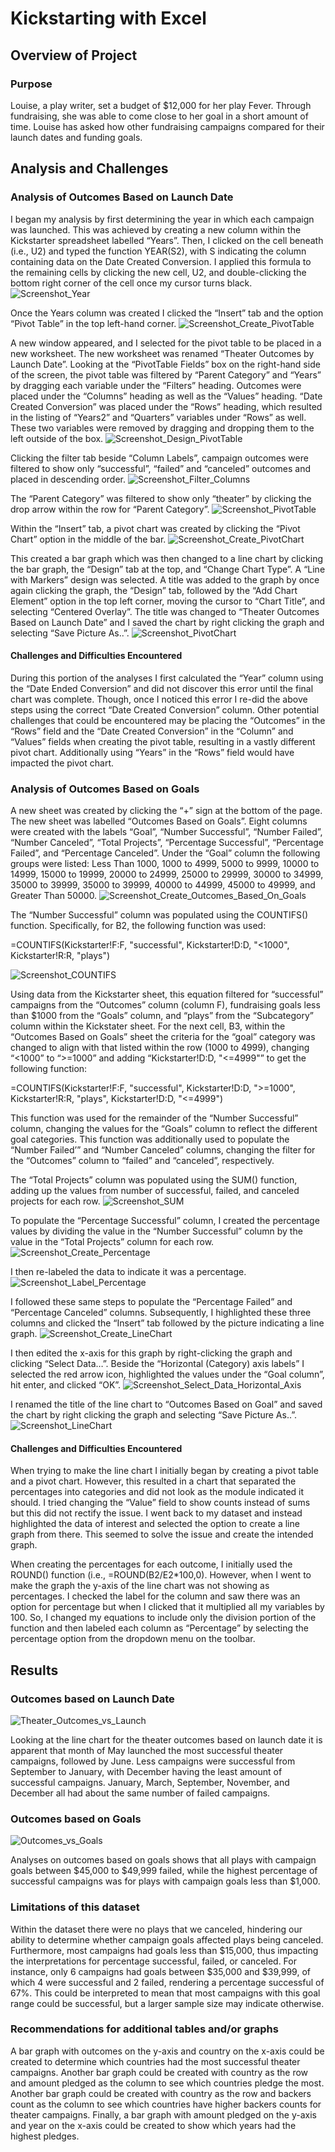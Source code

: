# Kickstarting with Excel

## Overview of Project

### Purpose
Louise, a play writer, set a budget of $12,000 for her play Fever. Through fundraising, she was able to come close to her goal in a short amount of time. Louise has asked how other fundraising campaigns compared for their launch dates and funding goals. 

## Analysis and Challenges

### Analysis of Outcomes Based on Launch Date
I began my analysis by first determining the year in which each campaign was launched. This was achieved by creating a new column within the Kickstarter spreadsheet labelled “Years”. Then, I clicked on the cell beneath (i.e., U2) and typed the function YEAR(S2), with S indicating the column containing data on the Date Created Conversion. I applied this formula to the remaining cells by clicking the new cell, U2, and double-clicking the bottom right corner of the cell once my cursor turns black. 
![Screenshot_Year](https://github.com/kcharb7/kickstarter-analysis/blob/main/Resources/Screenshot_Year.png)

Once the Years column was created I clicked the “Insert” tab and the option “Pivot Table” in the top left-hand corner. 
![Screenshot_Create_PivotTable](https://github.com/kcharb7/kickstarter-analysis/blob/main/Resources/Screenshot_Create_PivotTable.png)

A new window appeared, and I selected for the pivot table to be placed in a new worksheet. The new worksheet was renamed “Theater Outcomes by Launch Date”. Looking at the “PivotTable Fields” box on the right-hand side of the screen, the pivot table was filtered by “Parent Category” and “Years” by dragging each variable under the “Filters” heading. Outcomes were placed under the “Columns” heading as well as the “Values” heading. “Date Created Conversion” was placed under the “Rows” heading, which resulted in the listing of “Years2” and “Quarters” variables under “Rows” as well. These two variables were removed by dragging and dropping them to the left outside of the box. 
![Screenshot_Design_PivotTable](https://github.com/kcharb7/kickstarter-analysis/blob/main/Resources/Screenshot_Design_PivotTable.png)

Clicking the filter tab beside “Column Labels”, campaign outcomes were filtered to show only “successful”, “failed” and “canceled” outcomes and placed in descending order. 
![Screenshot_Filter_Columns](https://github.com/kcharb7/kickstarter-analysis/blob/main/Resources/Screenshot_Filter_Columns.png)

The “Parent Category” was filtered to show only “theater” by clicking the drop arrow within the row for “Parent Category”. 
![Screenshot_PivotTable](https://github.com/kcharb7/kickstarter-analysis/blob/main/Resources/Screenshot_PivotTable.png)

Within the “Insert” tab, a pivot chart was created by clicking the “Pivot Chart” option in the middle of the bar. 
![Screenshot_Create_PivotChart](https://github.com/kcharb7/kickstarter-analysis/blob/main/Resources/Screenshot_Create_PivotChart.png)

This created a bar graph which was then changed to a line chart by clicking the bar graph, the “Design” tab at the top, and “Change Chart Type”. A “Line with Markers” design was selected. A title was added to the graph by once again clicking the graph, the “Design” tab, followed by the “Add Chart Element” option in the top left corner, moving the cursor to “Chart Title”, and selecting “Centered Overlay”. The title was changed to “Theater Outcomes Based on Launch Date” and I saved the chart by right clicking the graph and selecting “Save Picture As..”.
![Screenshot_PivotChart](https://github.com/kcharb7/kickstarter-analysis/blob/main/Resources/Screenshot_PivotChart.png)

#### Challenges and Difficulties Encountered

During this portion of the analyses I first calculated the “Year” column using the “Date Ended Conversion” and did not discover this error until the final chart was complete. Though, once I noticed this error I re-did the above steps using the correct “Date Created Conversion” column. Other potential challenges that could be encountered may be placing the “Outcomes” in the “Rows” field and the “Date Created Conversion” in the “Column” and “Values” fields when creating the pivot table, resulting in a vastly different pivot chart. Additionally using “Years” in the “Rows” field would have impacted the pivot chart. 

### Analysis of Outcomes Based on Goals
A new sheet was created by clicking the “+” sign at the bottom of the page. The new sheet was labelled “Outcomes Based on Goals”. Eight columns were created with the labels “Goal”, “Number Successful”, “Number Failed”, “Number Canceled”, “Total Projects”, “Percentage Successful”, “Percentage Failed”, and “Percentage Canceled”. Under the “Goal” column the following groups were listed: Less Than 1000, 1000 to 4999, 5000 to 9999, 10000 to 14999, 15000 to 19999, 20000 to 24999, 25000 to 29999, 30000 to 34999, 35000 to 39999, 35000 to 39999, 40000 to 44999, 45000 to 49999, and Greater Than 50000. 
![Screenshot_Create_Outcomes_Based_On_Goals](https://github.com/kcharb7/kickstarter-analysis/blob/main/Resources/Screenshot_Create_Outcomes_Based_On_Goals.png)

The “Number Successful” column was populated using the COUNTIFS() function. Specifically, for B2, the following function was used: 

=COUNTIFS(Kickstarter!F:F, "successful", Kickstarter!D:D, "<1000", Kickstarter!R:R, "plays")

![Screenshot_COUNTIFS](https://github.com/kcharb7/kickstarter-analysis/blob/main/Resources/Screenshot_COUNTIFS.png)
 
Using data from the Kickstarter sheet, this equation filtered for “successful” campaigns from the “Outcomes” column (column F), fundraising goals less than $1000 from the “Goals” column, and “plays” from the “Subcategory” column within the Kickstater sheet. For the next cell, B3, within the “Outcomes Based on Goals” sheet the criteria for the “goal” category was changed to align with that listed within the row (1000 to 4999), changing “<1000” to “>=1000” and adding “Kickstarter!D:D, "<=4999"” to get the following function:

=COUNTIFS(Kickstarter!F:F, "successful", Kickstarter!D:D, ">=1000", Kickstarter!R:R, "plays", Kickstarter!D:D, "<=4999")

This function was used for the remainder of the “Number Successful” column, changing the values for the “Goals” column to reflect the different goal categories. This function was additionally used to populate the “Number Failed’” and “Number Canceled” columns, changing the filter for the “Outcomes” column to “failed” and “canceled”, respectively. 

The “Total Projects” column was populated using the SUM() function, adding up the values from number of successful, failed, and canceled projects for each row. 
![Screenshot_SUM](https://github.com/kcharb7/kickstarter-analysis/blob/main/Resources/Screenshot_SUM.png)

To populate the “Percentage Successful” column, I created the percentage values by dividing the value in the “Number Successful” column by the value in the “Total Projects” column for each row.
![Screenshot_Create_Percentage](https://github.com/kcharb7/kickstarter-analysis/blob/main/Resources/Screenshot_Create_Percentage.png)

I then re-labeled the data to indicate it was a percentage. 
![Screenshot_Label_Percentage](https://github.com/kcharb7/kickstarter-analysis/blob/main/Resources/Screenshot_Label_Percentage.png)

I followed these same steps to populate the “Percentage Failed” and “Percentage Canceled” columns. Subsequently, I highlighted these three columns and clicked the “Insert” tab followed by the picture indicating a line graph. 
![Screenshot_Create_LineChart](https://github.com/kcharb7/kickstarter-analysis/blob/main/Resources/Screenshot_Create_LineChart.png)

I then edited the x-axis for this graph by right-clicking the graph and clicking “Select Data…”. Beside the “Horizontal (Category) axis labels” I selected the red arrow icon, highlighted the values under the “Goal column”, hit enter, and clicked “OK”. 
![Screenshot_Select_Data_Horizontal_Axis](https://github.com/kcharb7/kickstarter-analysis/blob/main/Resources/Screenshot_Select_Data_Horizontal_Axis.png)

I renamed the title of the line chart to “Outcomes Based on Goal” and saved the chart by right clicking the graph and selecting “Save Picture As..”.
![Screenshot_LineChart](https://github.com/kcharb7/kickstarter-analysis/blob/main/Resources/Screenshot_LineChart.png)

#### Challenges and Difficulties Encountered
When trying to make the line chart I initially began by creating a pivot table and a pivot chart. However, this resulted in a chart that separated the percentages into categories and did not look as the module indicated it should. I tried changing the “Value” field to show counts instead of sums but this did not rectify the issue. I went back to my dataset and instead highlighted the data of interest and selected the option to create a line graph from there. This seemed to solve the issue and create the intended graph. 

When creating the percentages for each outcome, I initially used the ROUND() function (i.e., =ROUND(B2/E2*100,0). However, when I went to make the graph the y-axis of the line chart was not showing as percentages. I checked the label for the column and saw there was an option for percentage but when I clicked that it multiplied all my variables by 100. So, I changed my equations to include only the division portion of the function and then labeled each column as “Percentage” by selecting the percentage option from the dropdown menu on the toolbar. 

## Results
### Outcomes based on Launch Date
![Theater_Outcomes_vs_Launch](https://github.com/kcharb7/kickstarter-analysis/blob/main/Resources/Theater_Outcomes_vs_Launch.png)

Looking at the line chart for the theater outcomes based on launch date it is apparent that month of May launched the most successful theater campaigns, followed by June. Less campaigns were successful from September to January, with December having the least amount of successful campaigns. January, March, September, November, and December all had about the same number of failed campaigns. 

### Outcomes based on Goals
![Outcomes_vs_Goals](https://github.com/kcharb7/kickstarter-analysis/blob/main/Resources/Outcomes_vs_Goals.png)

Analyses on outcomes based on goals shows that all plays with campaign goals between $45,000 to $49,999 failed, while the highest percentage of successful campaigns was for plays with campaign goals less than $1,000. 

### Limitations of this dataset
Within the dataset there were no plays that we canceled, hindering our ability to determine whether campaign goals affected plays being canceled. Furthermore, most campaigns had goals less than $15,000, thus impacting the interpretations for percentage successful, failed, or canceled. For instance, only 6 campaigns had goals between $35,000 and $39,999, of which 4 were successful and 2 failed, rendering a percentage successful of 67%. This could be interpreted to mean that most campaigns with this goal range could be successful, but a larger sample size may indicate otherwise. 

### Recommendations for additional tables and/or graphs
A bar graph with outcomes on the y-axis and country on the x-axis could be created to determine which countries had the most successful theater campaigns.
Another bar graph could be created with country as the row and amount pledged as the column to see which countries pledge the most.
Another bar graph could be created with country as the row and backers count as the column to see which countries have higher backers counts for theater campaigns. 
Finally, a bar graph with amount pledged on the y-axis and year on the x-axis could be created to show which years had the highest pledges.
